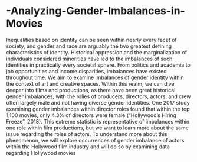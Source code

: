 # -Analyzing-Gender-Imbalances-in-Movies
Inequalities based on identity can be seen within nearly every facet of society, and gender and
race are arguably the two greatest defining characteristics of identity. Historical oppression and
the marginalization of individuals considered minorities have led to the imbalances of such
identities in practically every societal sphere. From politics and academia to job opportunities
and income disparities, imbalances have existed throughout time. We aim to examine imbalances
of gender identity within the context of art and creative spaces. Within this realm, we can dive
deeper into films and productions, as there have been great historical gender imbalances, with the
rolies of producers, directors, actors, and crew often largely male and not having diverse gender
identities. One 2017 study examining gender imbalances within director roles found that within
the top 1,100 movies, only 4.3% of directors were female (“Hollywood’s Hiring Freeze”, 2018).
This extreme statistic is representative of imbalances within one role within film productions, but
we want to learn more about the same issue regarding the roles of actors. To understand more
about this phenomenon, we will explore occurrences of gender imbalance of actors within the
Hollywood film industry and will do so by examining data regarding Hollywood movies
